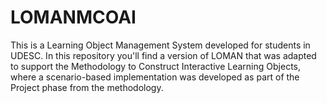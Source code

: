 LOMANMCOAI
==========

This is a Learning Object Management System developed for students in UDESC. In this repository you'll find a version of LOMAN that was adapted to support the Methodology to Construct Interactive Learning Objects, where a scenario-based implementation was developed as part of the Project phase from the methodology.
